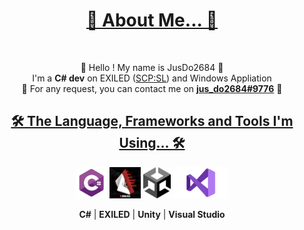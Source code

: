 

<h1 align="center"><u>📌 About Me... 📌</u></h1>
<br>

<p align="center">
  👋 Hello ! My name is JusDo2684 👋
  <br>
  I'm a <b>C# dev</b> on EXILED (<a href="https://scpslgame.com/">SCP:SL</a>) and Windows Appliation
  <br>
  📧 For any request, you can contact me on <a href="https://discord.com/users/712290829057916980/"><b>jus_do2684#9776</b></a> 📧
</p>

<h2 align="center"><u>🛠 The Language, Frameworks and Tools I'm Using... 🛠</u></h2>

<p align="center">
  <code><img title="CSharp" height="50" src="ReadMeImages/CSharp.jpg"></code>     
  <code><img title="Exiled" height="50" src="ReadMeImages/Exiled.jpg"></code>     
  <code><img title="Unity" height="50" src="ReadMeImages/Unity.png"></code>      
  <code><img title="VisualStudio" height="50" src="ReadMeImages/VisualStudio.png"></code>     
</p>
<p align="center">
<b>C#</b> | <b>EXILED</b> | <b>Unity</b> | <b>Visual Studio</b>
</p>

<!---
jusdo2684/jusdo2684 is a ✨ special ✨ repository because its `README.md` (this file) appears on your GitHub profile.
You can click the Preview link to take a look at your changes.
--->
